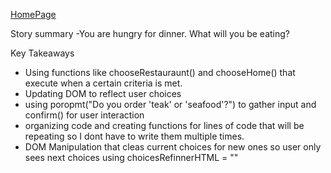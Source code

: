 [HomePage](https://bellmoor.github.io/BellMoore_I210/homework-4/index.html)

Story summary
-You are hungry for dinner. What will you be eating?

Key Takeaways
- Using functions like chooseRestauraunt() and chooseHome() that execute when a certain criteria is met.
- Updating DOM to reflect user choices 
- using poropmt("Do you order 'teak' or 'seafood'?") to gather input and confirm() for user interaction 
- organizing code and creating functions for lines of code that will be repeating so I dont have to write them multiple times.
- DOM Manipulation that cleas current choices for new ones so user only sees next choices using choicesRefinnerHTML = ""

